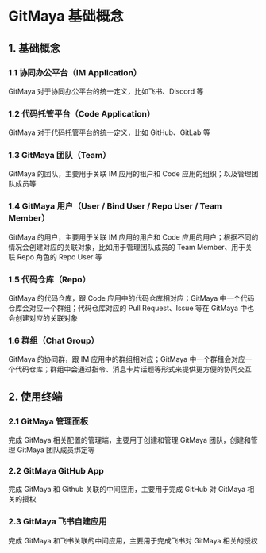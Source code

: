 # GitMaya 基础概念

## 1. 基础概念

### 1.1 协同办公平台（IM Application）

GitMaya 对于协同办公平台的统一定义，比如飞书、Discord 等

### 1.2 代码托管平台（Code Application）

GitMaya 对于代码托管平台的统一定义，比如 GitHub、GitLab 等

### 1.3 GitMaya 团队（Team）

GitMaya 的团队，主要用于关联 IM 应用的租户和 Code 应用的组织；以及管理团队成员等

### 1.4 GitMaya 用户（User / Bind User / Repo User / Team Member）

GitMaya 的用户，主要用于关联 IM 应用的用户和 Code 应用的用户；根据不同的情况会创建对应的关联对象，比如用于管理团队成员的 Team Member、用于关联 Repo 角色的 Repo User 等

### 1.5 代码仓库（Repo）

GitMaya 的代码仓库，跟 Code 应用中的代码仓库相对应；GitMaya 中一个代码仓库会对应一个群组；代码仓库对应的 Pull Request、Issue 等在 GitMaya 中也会创建对应的关联对象

### 1.6 群组（Chat Group）

GitMaya 的协同群，跟 IM 应用中的群组相对应；GitMaya 中一个群租会对应一个代码仓库；群组中会通过指令、消息卡片话题等形式来提供更方便的协同交互

## 2. 使用终端

### 2.1 GitMaya 管理面板

完成 GitMaya 相关配置的管理端，主要用于创建和管理 GitMaya 团队，创建和管理 GitMaya 团队成员绑定等

### 2.2 GitMaya GitHub App

完成 GitMaya 和 Github 关联的中间应用，主要用于完成 GitHub 对 GitMaya 相关的授权

### 2.3 GitMaya 飞书自建应用

完成 GitMaya 和飞书关联的中间应用，主要用于完成飞书对 GitMaya 相关的授权
